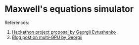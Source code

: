# Maxwell's equations simulator

References:

1. [Hackathon project proposal by Georgii Evtushenko](https://docs.google.com/document/d/1OxWw9aHeoUBFDOClcMr9UrPW8qmpdR5pPOcwH4jEhms/edit#heading=h.c3hqbft26ocn)
2. [Blog post on multi-GPU by Georgii](https://medium.com/gpgpu/multi-gpu-programming-6768eeb42e2c)


